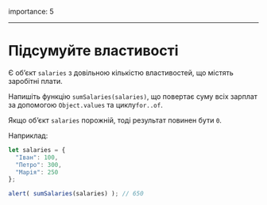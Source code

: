 importance: 5

---

# Підсумуйте властивості

Є об’єкт `salaries` з довільною кількістю властивостей, що містять заробітні плати. 

Напишіть функцію `sumSalaries(salaries)`, що повертає суму всіх зарплат за допомогою `Object.values` та циклу`for..of`.

Якщо об’єкт `salaries` порожній, тоді результат повинен бути `0`.

Наприклад:

```js
let salaries = {
  "Іван": 100,
  "Петро": 300,
  "Марія": 250
};

alert( sumSalaries(salaries) ); // 650
```

